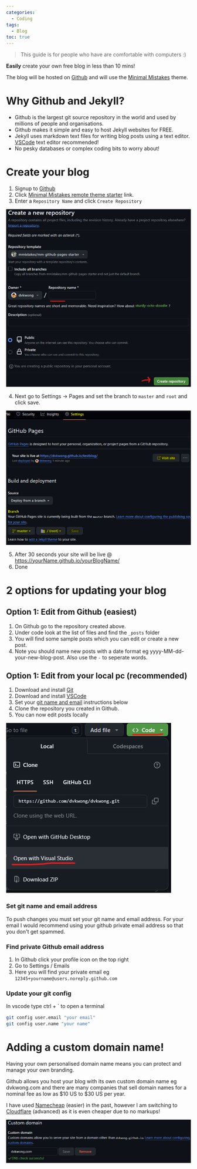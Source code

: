 ```yaml
---
categories:
  - Coding
tags:
  - Blog
toc: true
---
```


> This guide is for people who have are comfortable with computers :)

**Easily** create your own free blog in less than 10 mins! 

The blog will be hosted on [Github](https://github.com) and will use the [Minimal Mistakes](https://mmistakes.github.io/minimal-mistakes/docs/quick-start-guide/) theme.

# Why Github and Jekyll?

* Github is the largest git source repository in the world and used by millions of people and organisations.
* Github makes it simple and easy to host Jekyll websites for FREE.
* Jekyll uses markdown text files for writing blog posts using a text editor. [VSCode](https://code.visualstudio.com/) text editor recommended!
* No pesky databases or complex coding bits to worry about!

# Create your blog

1. Signup to [Github](https://github.com)
2. Click [Minimal Mistakes remote theme starter](https://github.com/mmistakes/mm-github-pages-starter/generate) link.
3. Enter a `Repository Name` and click `Create Repository`

![Github Create Repository](/assets/posts/2024/GithubCreateRepository.png)

4. Next go to Settings -> Pages and set the branch to `master` and `root` and click save. 

![Github Settings Pages](/assets/posts/2024/GithubSettingsPages.png)

5. After 30 seconds your site will be live @ https://yourName.github.io/yourBlogName/
6. Done

# 2 options for updating your blog

## Option 1: Edit from Github (easiest)

1. On Github go to the repository created above.
2. Under code look at the list of files and find the `_posts` folder
3. You will find some sample posts which you can edit or create a new post.
4. Note you should name new posts with a date format eg yyyy-MM-dd-your-new-blog-post. Also use the `-` to seperate words.

## Option 1: Edit from your local pc (recommended)

1. Download and install [Git](https://git-scm.com/downloads)
2. Download and install [VSCode](https://code.visualstudio.com/)
3. Set your [git name and email](#set-git-name-and-email-address) instructions below
3. Clone the repository you created in Github.
4. You can now edit posts locally

![Github Clone Repository](/assets/posts/2024/GithubCloneRepository.png)

### Set git name and email address

To push changes you must set your git name and email address. For your email I would recommend using your github private email address so that you don't get spammed. 

### Find private Github email address

1. In Github click your profile icon on the top right
2. Go to Settings / Emails
3. Here you will find your private email eg `12345+yourname@users.noreply.github.com`

### Update your git config

In vscode type ctrl + ` to open a terminal

```bash
git config user.email "your email"
git config user.name "your name"
```

# Adding a custom domain name!

Having your own personalised domain name means you can protect and manage your own branding.

Github allows you host your blog with its own custom domain name eg dvkwong.com and there are
 many companies that sell domain names for a nominal fee as low as $10 US to $30 US per year.

I have used [Namecheap](https://www.namecheap.com/) (easier) in the past, however 
I am switching to [Cloudflare](https://www.cloudflare.com/) (advanced) as it is even cheaper due to no markups!

![Github Custom Domain](/assets/posts/2024/GithubCustomDomain.png)